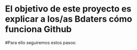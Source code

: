 # El objetivo de este proyecto es explicar a los/as Bdaters cómo funciona Github

#Para ello seguiremos estos pasos:

